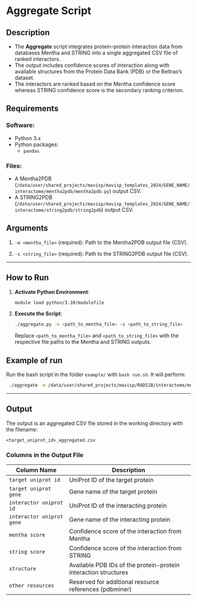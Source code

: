 # Aggregate Script

## **Description**
- The **Aggregate** script integrates protein-protein interaction data from databases Mentha and STRING into a single aggregated CSV file of ranked interactors. 
- The output includes confidence scores of interaction along with available structures from the Protein Data Bank (PDB) or the Beltrao’s dataset.
- The interactors are ranked based on the Mentha confidence score whereas STRING confidence score is the secondary ranking criterion.



## **Requirements**
### **Software:**
- Python 3.x 
- Python packages:
  - `pandas`

### **Files:**
- A Mentha2PDB (`/data/user/shared_projects/mavisp/mavisp_templates_2024/GENE_NAME/interactome/mentha2pdb/mentha2pdb.py`) output CSV.
- A STRING2PDB (`/data/user/shared_projects/mavisp/mavisp_templates_2024/GENE_NAME/interactome/string2pdb/string2pdb`) output CSV.


## **Arguments**
1. `-m <mentha_file>` (required): Path to the Mentha2PDB output file (CSV). 
   
2. `-s <string_file>` (required): Path to the STRING2PDB output file (CSV).

---

## **How to Run**
1. **Activate Python Environment**:
   ```bash
   module load python/3.10/modulefile
   ```

2. **Execute the Script**:
   ```bash
   ./aggregate.py -m <path_to_mentha_file> -s <path_to_string_file>
   ```

   Replace `<path_to_mentha_file>` and `<path_to_string_file>` with the respective file paths to the Mentha and STRING outputs.


## **Example of run**
Run the bash script in the folder `example/` with `bash run.sh`. It will perform:
   ```bash
    ./aggregate -m /data/user/shared_projects/mavisp/RAD51B/interactome/mentha2pdb/O15315.csv -s /data/user/elenikia/PPI2PDB/string2pdb/example/O15315_string_interactors.csv
   ```

---

## **Output**
The output is an aggregated CSV file stored in the working directory with the filename:
```plaintext
<target_uniprot_id>_aggregated.csv
```

### **Columns in the Output File**
| **Column Name**           | **Description**                                                      |
|----------------------------|---------------------------------------------------------------------|
| `target uniprot id`        | UniProt ID of the target protein                                    |
| `target uniprot gene`      | Gene name of the target protein                                     |
| `interactor uniprot id`    | UniProt ID of the interacting protein                               |
| `interactor uniprot gene`  | Gene name of the interacting protein                                |
| `mentha score`             | Confidence score of the interaction from Mentha                     |
| `string score`             | Confidence score of the interaction from STRING                     |
| `structure`                | Available PDB IDs of the protein-protein interaction structures     |
| `other resources`          | Reserved for additional resource references (pdbminer)              |

